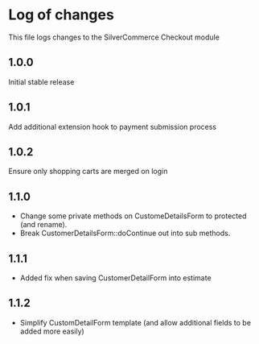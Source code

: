 # Log of changes

This file logs changes to the SilverCommerce Checkout module

## 1.0.0

Initial stable release

## 1.0.1

Add additional extension hook to payment submission process

## 1.0.2

Ensure only shopping carts are merged on login

## 1.1.0

* Change some private methods on CustomeDetailsForm to protected (and rename).
* Break CustomerDetailsForm::doContinue out into sub methods.

## 1.1.1

* Added fix when saving CustomerDetailForm into estimate

## 1.1.2

* Simplify CustomDetailForm template (and allow additional fields to be added more easily)